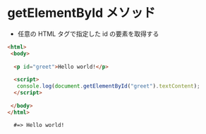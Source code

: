 # getElementById メソッド
  
- 任意の HTML タグで指定した id の要素を取得する
  
```html
<html>
 <body>
 
  <p id="greet">Hello world!</p>
 
  <script>
   console.log(document.getElementById("greet").textContent);
  </script>
 
 </body>
</html>
```

```html
  #=> Hello world!
```
